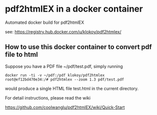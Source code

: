 pdf2htmlEX in a docker container
=================

Automated docker build for pdf2htmlEX

see: https://registry.hub.docker.com/u/klokoy/pdf2htmlex/

## How to use this docker container to convert pdf file to html
Suppose you have a PDF file ~/pdf/test.pdf, simply running

    docker run -ti -v ~/pdf:/pdf klokoy/pdf2htmlex
    root@ef12bd470e34:/# pdf2htmlex --zoom 1.3 pdf/test.pdf

would produce a single HTML file test.html in the current directory.

For detail instructions, please read the wiki

https://github.com/coolwanglu/pdf2htmlEX/wiki/Quick-Start
